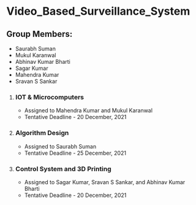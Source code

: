 # Video_Based_Surveillance_System
## Group Members:
- Saurabh Suman
- Mukul Karanwal
- Abhinav Kumar Bharti
- Sagar Kumar
- Mahendra Kumar
- Sravan S Sankar
1. ### IOT & Microcomputers 
      - Assigned to Mahendra Kumar and Mukul Karanwal
      - Tentative Deadline - 20 December, 2021
2. ### Algorithm Design
      - Assigned to Saurabh Suman
      - Tentative Deadline - 25 December, 2021
3. ### Control System and 3D Printing
      - Assigned to Sagar Kumar, Sravan S Sankar, and Abhinav Kumar Bharti
      - Tentative Deadline - 20 December, 2021
